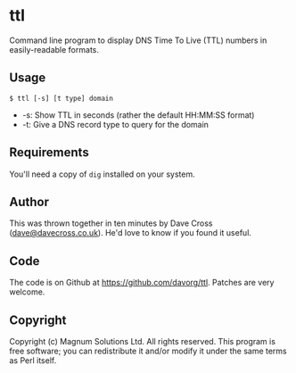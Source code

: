 # ttl

Command line program to display DNS Time To Live (TTL) numbers in
easily-readable formats.

## Usage

    $ ttl [-s] [t type] domain

* -s: Show TTL in seconds (rather the default HH:MM:SS format)
* -t: Give a DNS record type to query for the domain

## Requirements

You'll need a copy of `dig` installed on your system.

## Author

This was thrown together in ten minutes by Dave Cross (dave@davecross.co.uk).
He'd love to know if you found it useful.

## Code

The code is on Github at https://github.com/davorg/ttl. Patches are very
welcome.

## Copyright

Copyright (c) Magnum Solutions Ltd. All rights reserved. This program is
free software; you can redistribute it and/or modify it under the same
terms as Perl itself.
